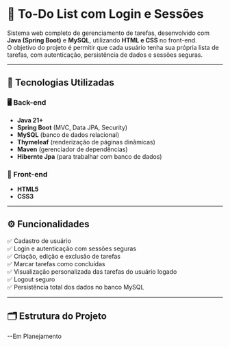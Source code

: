 # 📝 To-Do List com Login e Sessões

Sistema web completo de gerenciamento de tarefas, desenvolvido com **Java (Spring Boot)** e **MySQL**, utilizando **HTML e CSS** no front-end.  
O objetivo do projeto é permitir que cada usuário tenha sua própria lista de tarefas, com autenticação, persistência de dados e sessões seguras.

---

## 🚀 Tecnologias Utilizadas

### 🖥️ Back-end
- **Java 21+**
- **Spring Boot** (MVC, Data JPA, Security)
- **MySQL** (banco de dados relacional)
- **Thymeleaf** (renderização de páginas dinâmicas)
- **Maven** (gerenciador de dependências)
- **Hibernte Jpa** (para trabalhar com banco de dados)
### 🎨 Front-end
- **HTML5**
- **CSS3**

---

## ⚙️ Funcionalidades

✅ Cadastro de usuário  
✅ Login e autenticação com sessões seguras  
✅ Criação, edição e exclusão de tarefas  
✅ Marcar tarefas como concluídas  
✅ Visualização personalizada das tarefas do usuário logado  
✅ Logout seguro  
✅ Persistência total dos dados no banco MySQL  

---

## 🗂️ Estrutura do Projeto
--Em Planejamento
